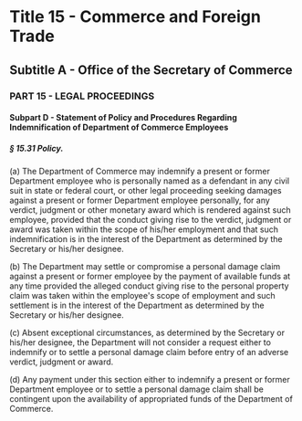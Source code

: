 
# Title 15 - Commerce and Foreign Trade
## Subtitle A - Office of the Secretary of Commerce
### PART 15 - LEGAL PROCEEDINGS
#### Subpart D - Statement of Policy and Procedures Regarding Indemnification of Department of Commerce Employees
##### § 15.31 Policy.

(a) The Department of Commerce may indemnify a present or former Department employee who is personally named as a defendant in any civil suit in state or federal court, or other legal proceeding seeking damages against a present or former Department employee personally, for any verdict, judgment or other monetary award which is rendered against such employee, provided that the conduct giving rise to the verdict, judgment or award was taken within the scope of his/her employment and that such indemnification is in the interest of the Department as determined by the Secretary or his/her designee.

(b) The Department may settle or compromise a personal damage claim against a present or former employee by the payment of available funds at any time provided the alleged conduct giving rise to the personal property claim was taken within the employee's scope of employment and such settlement is in the interest of the Department as determined by the Secretary or his/her designee.

(c) Absent exceptional circumstances, as determined by the Secretary or his/her designee, the Department will not consider a request either to indemnify or to settle a personal damage claim before entry of an adverse verdict, judgment or award.

(d) Any payment under this section either to indemnify a present or former Department employee or to settle a personal damage claim shall be contingent upon the availability of appropriated funds of the Department of Commerce.

